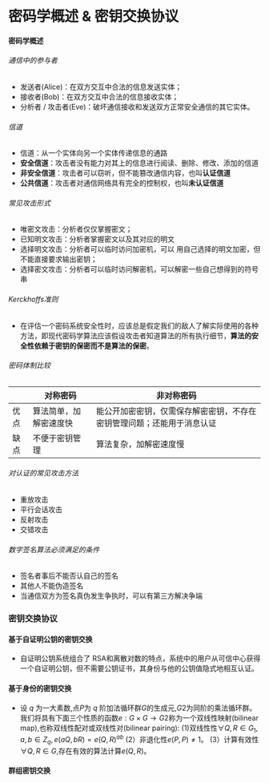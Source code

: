 # 密码学概述 & 密钥交换协议



#### 密码学概述

###### 通信中的参与者

* 发送者(Alice)：在双方交互中合法的信息发送实体；
* 接收者(Bob)：在双方交互中合法的信息接收实体；
* 分析者 / 攻击者(Eve)：破坏通信接收和发送双方正常安全通信的其它实体。



###### 信道

* 信道：从一个实体向另一个实体传递信息的通路
* **安全信道**：攻击者没有能力对其上的信息进行阅读、删除、修改、添加的信道
* **非安全信道**：攻击者可以窃听，但不能篡改通信内容，也叫**认证信道**
* **公共信道**：攻击者对通信网络具有完全的控制权，也叫**未认证信道**



###### 常见攻击形式

* 唯密文攻击：分析者仅仅掌握密文；
* 已知明文攻击：分析者掌握密文以及其对应的明文
* 选择明文攻击：分析者可以临时访问加密机，可以 用自己选择的明文加密，但不能直接要求输出密钥；
*  选择密文攻击：分析者可以临时访问解密机，可以解密一些自己想得到的符号串



###### Kerckhoffs准则

* 在评估一个密码系统安全性时，应该总是假定我们的敌人了解实际使用的各种方法，即现代密码学算法应该假设攻击者知道算法的所有执行细节，**算法的安全性依赖于密钥的保密而不是算法的保密**。



###### 密码体制比较

|      | 对称密码               | 非对称密码                                                   |
| ---- | ---------------------- | ------------------------------------------------------------ |
| 优点 | 算法简单，加解密速度快 | 能公开加密密钥，仅需保存解密密钥，不存在密钥管理问题；还能用于消息认证 |
| 缺点 | 不便于密钥管理         | 算法复杂，加解密速度慢                                       |



###### 对认证的常见攻击方法

* 重放攻击
* 平行会话攻击
* 反射攻击
* 交错攻击



###### 数字签名算法必须满足的条件

* 签名者事后不能否认自己的签名
* 其他人不能伪造签名
* 当通信双方为签名真伪发生争执时，可以有第三方解决争端



### 密钥交换协议



#### 基于自证明公钥的密钥交换

* 自证明公钥系统组合了 RSA和离散对数的特点，系统中的用户从可信中心获得一个自证明公钥，但不需要公钥证书，其身份与他的公钥值隐式地相互认证。



#### 基于身份的密钥交换

* 设 $q$ 为一大素数,点$Р$为 $q$ 阶加法循环群$G$的生成元,$G2$为同阶的乘法循环群。我们将具有下面三个性质的函数$e :G×G→G2$称为一个双线性映射(bilinear map),也称双线性配对或双线性对(bilinear pairing):
  (1)双线性性$\forall Q,R \in G_1,a,b \in Z_q,e( aQ , bR) =e( Q,R)^{ab}$
  (2）非退化性$e(P,P)≠1$。
  (3）计算有效性$\forall Q,R\in G$,存在有效的算法计算$e(Q,R)$。



#### 群组密钥交换

